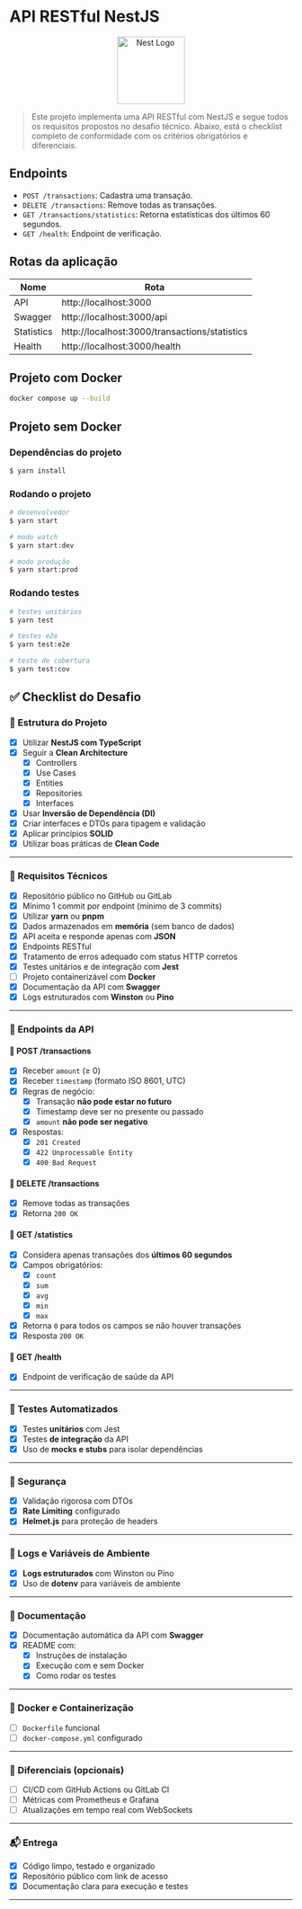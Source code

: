 # API RESTful NestJS

<p align="center">
  <a href="http://nestjs.com/" target="blank"><img src="https://nestjs.com/img/logo-small.svg" width="120" alt="Nest Logo" /></a>
</p>

> Este projeto implementa uma API RESTful com NestJS e segue todos os requisitos propostos no desafio técnico. Abaixo, está o checklist completo de conformidade com os critérios obrigatórios e diferenciais.

## Endpoints

- `POST /transactions`: Cadastra uma transação.
- `DELETE /transactions`: Remove todas as transações.
- `GET /transactions/statistics`: Retorna estatísticas dos últimos 60 segundos.
- `GET /health`: Endpoint de verificação.

## Rotas da aplicação

Nome | Rota
-- | --
API | http://localhost:3000
Swagger | http://localhost:3000/api
Statistics | http://localhost:3000/transactions/statistics
Health | http://localhost:3000/health

## Projeto com Docker

```bash
docker compose up --build
```

## Projeto sem Docker

### Dependências do projeto

```bash
$ yarn install
```

### Rodando o projeto

```bash
# desenvolvedor
$ yarn start

# modo watch
$ yarn start:dev

# modo produção
$ yarn start:prod
```

### Rodando testes

```bash
# testes unitários
$ yarn test

# testes e2e
$ yarn test:e2e

# teste de cobertura
$ yarn test:cov
```

## ✅ Checklist do Desafio

### 📁 Estrutura do Projeto

- [x] Utilizar **NestJS com TypeScript**
- [x] Seguir a **Clean Architecture**
  - [x] Controllers
  - [x] Use Cases
  - [x] Entities
  - [x] Repositories
  - [x] Interfaces
- [x] Usar **Inversão de Dependência (DI)**
- [x] Criar interfaces e DTOs para tipagem e validação
- [x] Aplicar princípios **SOLID**
- [x] Utilizar boas práticas de **Clean Code**

---

### 🔧 Requisitos Técnicos

- [x] Repositório público no GitHub ou GitLab
- [x] Mínimo 1 commit por endpoint (mínimo de 3 commits)
- [x] Utilizar **yarn** ou **pnpm**
- [x] Dados armazenados em **memória** (sem banco de dados)
- [x] API aceita e responde apenas com **JSON**
- [x] Endpoints RESTful
- [x] Tratamento de erros adequado com status HTTP corretos
- [x] Testes unitários e de integração com **Jest**
- [ ] Projeto containerizável com **Docker**
- [x] Documentação da API com **Swagger**
- [x] Logs estruturados com **Winston** ou **Pino**

---

### 🔌 Endpoints da API

#### 🔹 POST /transactions
- [x] Receber `amount` (≥ 0)
- [x] Receber `timestamp` (formato ISO 8601, UTC)
- [x] Regras de negócio:
  - [x] Transação **não pode estar no futuro**
  - [x] Timestamp deve ser no presente ou passado
  - [x] `amount` **não pode ser negativo**
- [x] Respostas:
  - [x] `201 Created`
  - [x] `422 Unprocessable Entity`
  - [x] `400 Bad Request`

#### 🔹 DELETE /transactions
- [x] Remove todas as transações
- [x] Retorna `200 OK`

#### 🔹 GET /statistics
- [x] Considera apenas transações dos **últimos 60 segundos**
- [x] Campos obrigatórios:
  - [x] `count`
  - [x] `sum`
  - [x] `avg`
  - [x] `min`
  - [x] `max`
- [x] Retorna `0` para todos os campos se não houver transações
- [x] Resposta `200 OK`

#### 🔹 GET /health
- [x] Endpoint de verificação de saúde da API

---

### 🧪 Testes Automatizados

- [x] Testes **unitários** com Jest
- [x] Testes **de integração** da API
- [x] Uso de **mocks e stubs** para isolar dependências

---

### 🔐 Segurança

- [x] Validação rigorosa com DTOs
- [x] **Rate Limiting** configurado
- [x] **Helmet.js** para proteção de headers

---

### 📜 Logs e Variáveis de Ambiente

- [x] **Logs estruturados** com Winston ou Pino
- [x] Uso de **dotenv** para variáveis de ambiente

---

### 📘 Documentação

- [x] Documentação automática da API com **Swagger**
- [x] README com:
  - [x] Instruções de instalação
  - [x] Execução com e sem Docker
  - [x] Como rodar os testes

---

### 🐳 Docker e Containerização

- [ ] `Dockerfile` funcional
- [ ] `docker-compose.yml` configurado

---

### 🌟 Diferenciais (opcionais)

- [ ] CI/CD com GitHub Actions ou GitLab CI
- [ ] Métricas com Prometheus e Grafana
- [ ] Atualizações em tempo real com WebSockets

---

### 📬 Entrega

- [x] Código limpo, testado e organizado
- [x] Repositório público com link de acesso
- [x] Documentação clara para execução e testes

---